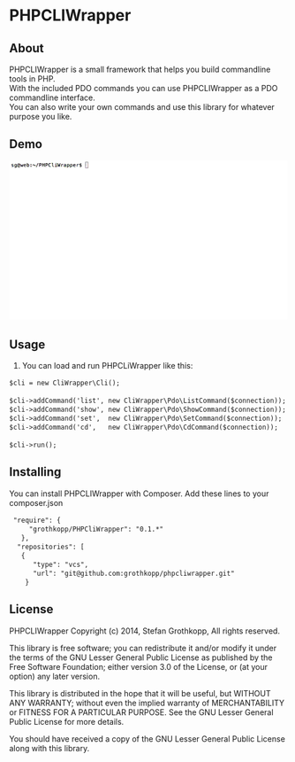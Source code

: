# PHPCLIWrapper
## About
PHPCLIWrapper is a small framework that helps you build commandline tools in PHP.<br>
With the included PDO commands you can use PHPCLIWrapper as a PDO commandline interface.<br>
You can also write your own commands and use this library for whatever purpose you like.

## Demo
<img src="screencast.gif">

## Usage
1. You can load and run PHPCLiWrapper like this:
```
$cli = new CliWrapper\Cli();

$cli->addCommand('list', new CliWrapper\Pdo\ListCommand($connection));
$cli->addCommand('show', new CliWrapper\Pdo\ShowCommand($connection));
$cli->addCommand('set',  new CliWrapper\Pdo\SetCommand($connection));
$cli->addCommand('cd',   new CliWrapper\Pdo\CdCommand($connection));

$cli->run();
```

## Installing 

You can install PHPCLIWrapper with Composer.
Add these lines to your composer.json

```
 "require": {
     "grothkopp/PHPCliWrapper": "0.1.*"
   },
  "repositories": [
   {
      "type": "vcs",
      "url": "git@github.com:grothkopp/phpcliwrapper.git"
    }

```

## License
PHPCLIWrapper
Copyright (c) 2014, Stefan Grothkopp, All rights reserved.

This library is free software; you can redistribute it and/or
modify it under the terms of the GNU Lesser General Public
License as published by the Free Software Foundation; either
version 3.0 of the License, or (at your option) any later version.

This library is distributed in the hope that it will be useful,
but WITHOUT ANY WARRANTY; without even the implied warranty of
MERCHANTABILITY or FITNESS FOR A PARTICULAR PURPOSE.  See the GNU
Lesser General Public License for more details.

You should have received a copy of the GNU Lesser General Public
License along with this library.


